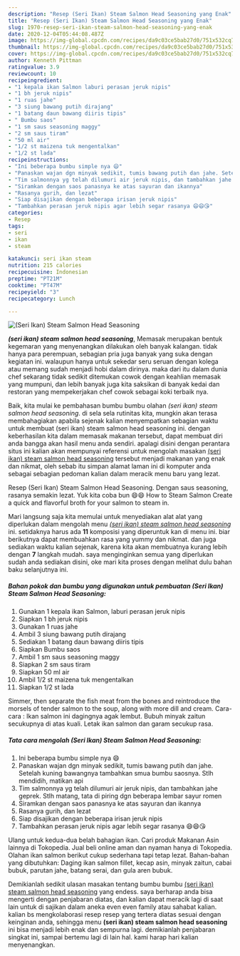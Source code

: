 ```yaml
---
description: "Resep (Seri Ikan) Steam Salmon Head Seasoning yang Enak"
title: "Resep (Seri Ikan) Steam Salmon Head Seasoning yang Enak"
slug: 1970-resep-seri-ikan-steam-salmon-head-seasoning-yang-enak
date: 2020-12-04T05:44:08.487Z
image: https://img-global.cpcdn.com/recipes/da9c03ce5bab27d0/751x532cq70/seri-ikan-steam-salmon-head-seasoning-foto-resep-utama.jpg
thumbnail: https://img-global.cpcdn.com/recipes/da9c03ce5bab27d0/751x532cq70/seri-ikan-steam-salmon-head-seasoning-foto-resep-utama.jpg
cover: https://img-global.cpcdn.com/recipes/da9c03ce5bab27d0/751x532cq70/seri-ikan-steam-salmon-head-seasoning-foto-resep-utama.jpg
author: Kenneth Pittman
ratingvalue: 3.9
reviewcount: 10
recipeingredient:
- "1 kepala ikan Salmon laburi perasan jeruk nipis"
- "1 bh jeruk nipis"
- "1 ruas jahe"
- "3 siung bawang putih dirajang"
- "1 batang daun bawang diiris tipis"
- " Bumbu saos"
- "1 sm saus seasoning maggy"
- "2 sm saus tiram"
- "50 ml air"
- "1/2 st maizena tuk mengentalkan"
- "1/2 st lada"
recipeinstructions:
- "Ini beberapa bumbu simple nya 😄"
- "Panaskan wajan dgn minyak sedikit, tumis bawang putih dan jahe. Setelah kuning bawangnya tambahkan smua bumbu saosnya. Stlh mendidih, matikan api"
- "Tim salmonnya yg telah dilumuri air jeruk nipis, dan tambahkan jahe geprek. Stlh matang, tata di piring dgn beberapa lembar sayur romen"
- "Siramkan dengan saos panasnya ke atas sayuran dan ikannya"
- "Rasanya gurih, dan lezat"
- "Siap disajikan dengan beberapa irisan jeruk nipis"
- "Tambahkan perasan jeruk nipis agar lebih segar rasanya 😄😄😘"
categories:
- Resep
tags:
- seri
- ikan
- steam

katakunci: seri ikan steam 
nutrition: 215 calories
recipecuisine: Indonesian
preptime: "PT21M"
cooktime: "PT47M"
recipeyield: "3"
recipecategory: Lunch

---
```



![(Seri Ikan) Steam Salmon Head Seasoning](https://img-global.cpcdn.com/recipes/da9c03ce5bab27d0/751x532cq70/seri-ikan-steam-salmon-head-seasoning-foto-resep-utama.jpg)

<b><i>(seri ikan) steam salmon head seasoning</i></b>, Memasak merupakan bentuk kegemaran yang menyenangkan dilakukan oleh banyak kalangan. tidak hanya para perempuan, sebagian pria juga banyak yang suka dengan kegiatan ini. walaupun hanya untuk sekedar seru seruan dengan kolega atau memang sudah menjadi hobi dalam dirinya. maka dari itu dalam dunia chef sekarang tidak sedikit ditemukan cowok dengan keahlian memasak yang mumpuni, dan lebih banyak juga kita saksikan di banyak kedai dan restoran yang mempekerjakan chef cowok sebagai koki terbaik nya.

Baik, kita mulai ke pembahasan bumbu bumbu olahan <i>(seri ikan) steam salmon head seasoning</i>. di sela sela rutinitas kita, mungkin akan terasa membahagiakan apabila sejenak kalian menyempatkan sebagian waktu untuk membuat (seri ikan) steam salmon head seasoning ini. dengan keberhasilan kita dalam memasak makanan tersebut, dapat membuat diri anda bangga akan hasil menu anda sendiri. apalagi disini dengan perantara situs ini kalian akan mempunyai referensi untuk mengolah masakan <u>(seri ikan) steam salmon head seasoning</u> tersebut menjadi makanan yang enak dan nikmat, oleh sebab itu simpan alamat laman ini di komputer anda sebagai sebagian pedoman kalian dalam meracik menu baru yang lezat.

Resep (Seri Ikan) Steam Salmon Head Seasoning. Dengan saus seasoning, rasanya semakin lezat. Yuk kita coba bun 😄😄 How to Steam Salmon Create a quick and flavorful broth for your salmon to steam in.


Mari langsung saja kita memulai untuk menyediakan alat alat yang diperlukan dalam mengolah menu <u><i>(seri ikan) steam salmon head seasoning</i></u> ini. setidaknya harus ada <b>11</b> komposisi yang diperuntuk kan di menu ini. biar berikutnya dapat membuahkan rasa yang yummy dan nikmat. dan juga sediakan waktu kalian sejenak, karena kita akan membuatnya kurang lebih dengan <b>7</b> langkah mudah. saya menginginkan semua yang diperlukan sudah anda sediakan disini, oke mari kita proses dengan melihat dulu bahan baku selanjutnya ini.

<!--inarticleads1-->

##### Bahan pokok dan bumbu yang digunakan untuk pembuatan (Seri Ikan) Steam Salmon Head Seasoning:

1. Gunakan 1 kepala ikan Salmon, laburi perasan jeruk nipis
1. Siapkan 1 bh jeruk nipis
1. Gunakan 1 ruas jahe
1. Ambil 3 siung bawang putih dirajang
1. Sediakan 1 batang daun bawang diiris tipis
1. Siapkan  Bumbu saos
1. Ambil 1 sm saus seasoning maggy
1. Siapkan 2 sm saus tiram
1. Siapkan 50 ml air
1. Ambil 1/2 st maizena tuk mengentalkan
1. Siapkan 1/2 st lada


Simmer, then separate the fish meat from the bones and reintroduce the morsels of tender salmon to the soup, along with more dill and cream. Cara-cara : Ikan salmon ini dagingnya agak lembut. Bubuh minyak zaitun secukupnya di atas kuali. Letak ikan salmon dan garam secukup rasa. 

<!--inarticleads2-->

##### Tata cara mengolah (Seri Ikan) Steam Salmon Head Seasoning:

1. Ini beberapa bumbu simple nya 😄
1. Panaskan wajan dgn minyak sedikit, tumis bawang putih dan jahe. Setelah kuning bawangnya tambahkan smua bumbu saosnya. Stlh mendidih, matikan api
1. Tim salmonnya yg telah dilumuri air jeruk nipis, dan tambahkan jahe geprek. Stlh matang, tata di piring dgn beberapa lembar sayur romen
1. Siramkan dengan saos panasnya ke atas sayuran dan ikannya
1. Rasanya gurih, dan lezat
1. Siap disajikan dengan beberapa irisan jeruk nipis
1. Tambahkan perasan jeruk nipis agar lebih segar rasanya 😄😄😘


Ulang untuk kedua-dua belah bahagian ikan. Cari produk Makanan Asin lainnya di Tokopedia. Jual beli online aman dan nyaman hanya di Tokopedia. Olahan ikan salmon berikut cukup sederhana tapi tetap lezat. Bahan-bahan yang dibutuhkan: Daging ikan salmon fillet, kecap asin, minyak zaitun, cabai bubuk, parutan jahe, batang serai, dan gula aren bubuk. 

Demikianlah sedikit ulasan masakan tentang bumbu bumbu <u>(seri ikan) steam salmon head seasoning</u> yang endess. saya berharap anda bisa mengerti dengan penjabaran diatas, dan kalian dapat meracik lagi di saat lain untuk di sajikan dalam aneka even even family atau sahabat kalian. kalian bs mengkolaborasi resep resep yang tertera diatas sesuai dengan keinginan anda, sehingga menu <b>(seri ikan) steam salmon head seasoning</b> ini bisa menjadi lebih enak dan sempurna lagi. demikianlah penjabaran singkat ini, sampai bertemu lagi di lain hal. kami harap hari kalian menyenangkan.
